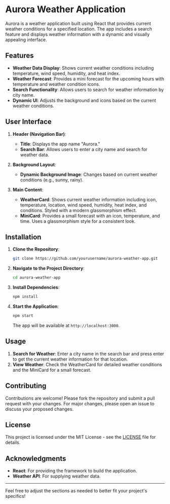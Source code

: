 # Aurora Weather Application

Aurora is a weather application built using React that provides current weather conditions for a specified location. The app includes a search feature and displays weather information with a dynamic and visually appealing interface.

## Features

- **Weather Data Display**: Shows current weather conditions including temperature, wind speed, humidity, and heat index.
- **Weather Forecast**: Provides a mini forecast for the upcoming hours with temperature and weather condition icons.
- **Search Functionality**: Allows users to search for weather information by city name.
- **Dynamic UI**: Adjusts the background and icons based on the current weather conditions.

## User Interface

1. **Header (Navigation Bar)**:
   - **Title**: Displays the app name "Aurora."
   - **Search Bar**: Allows users to enter a city name and search for weather data.

2. **Background Layout**:
   - **Dynamic Background Image**: Changes based on current weather conditions (e.g., sunny, rainy).

3. **Main Content**:
   - **WeatherCard**: Shows current weather information including icon, temperature, location, wind speed, humidity, heat index, and conditions. Styled with a modern glassmorphism effect.
   - **MiniCard**: Provides a small forecast with an icon, temperature, and time. Uses a glassmorphism style for a consistent look.

## Installation

1. **Clone the Repository**:
   ```bash
   git clone https://github.com/yourusername/aurora-weather-app.git
   ```

2. **Navigate to the Project Directory**:
   ```bash
   cd aurora-weather-app
   ```

3. **Install Dependencies**:
   ```bash
   npm install
   ```

4. **Start the Application**:
   ```bash
   npm start
   ```

   The app will be available at `http://localhost:3000`.

## Usage

1. **Search for Weather**: Enter a city name in the search bar and press enter to get the current weather information for that location.
2. **View Weather**: Check the WeatherCard for detailed weather conditions and the MiniCard for a small forecast.

## Contributing

Contributions are welcome! Please fork the repository and submit a pull request with your changes. For major changes, please open an issue to discuss your proposed changes.

## License

This project is licensed under the MIT License - see the [LICENSE](LICENSE) file for details.

## Acknowledgments

- **React**: For providing the framework to build the application.
- **Weather API**: For supplying weather data.

---

Feel free to adjust the sections as needed to better fit your project's specifics!
